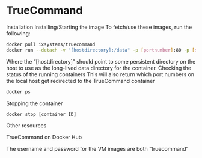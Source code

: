 # TrueCommand

Installation
Installing/Starting the image
To fetch/use these images, run the following:
```bash
docker pull ixsystems/truecommand
docker run --detach -v "[hostdirectory]:/data" -p [portnumber]:80 -p [sslportnumber]:443 ixsystems/truecommand
```
Where the “[hostdirectory]” should point to some persistent directory on the host to use as the long-lived data directory for the container.
Checking the status of the running containers
This will also return which port numbers on the local host get redirected to the TrueCommand container
```bash
docker ps
```

Stopping the container
```bash
docker stop [container ID]
```
Other resources

TrueCommand on Docker Hub


The username and password for the VM images are both “truecommand”